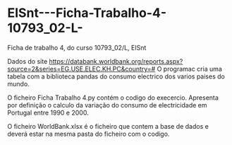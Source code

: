# EISnt---Ficha-Trabalho-4-10793_02-L-
Ficha de trabalho 4, do curso 10793_02/L, EISnt

Dados do site https://databank.worldbank.org/reports.aspx?source=2&series=EG.USE.ELEC.KH.PC&country=#
O programac cria uma tabela com a biblioteca pandas do consumo electrico dos varios paises do mundo.

O ficheiro Ficha Trabalho 4.py contém o codigo do execercio. 
Apresenta por definição o calculo da variação do consumo de electricidade em Portugal entre 1990 e 2000. 

O ficheiro WorldBank.xlsx é o ficheiro que contem a base de dados e deverá estar na mesma pasta do ficheiro
com o codigo.
